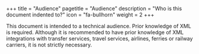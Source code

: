 +++
title = "Audience"
pagetitle = "Audience"
description = "Who is this document indented to?"
icon = "fa-bullhorn"
weight = 2
+++

This document is intended to a technical audience. Prior knowledge of XML is required. Although it is recommended to have prior knowledge of
XML integrations with transfer services, travel services, airlines, ferries or railway carriers, it is not strictly necessary.
